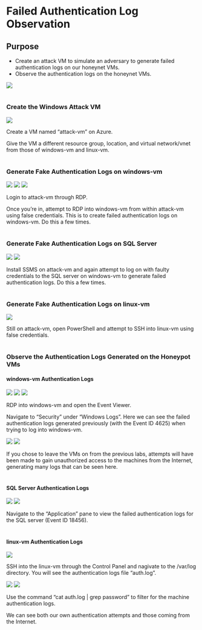 # Failed Authentication Log Observation

<h2>Purpose</h2>

- Create an attack VM to simulate an adversary to generate failed authentication logs on our honeynet VMs.
- Observe the authentication logs on the honeynet VMs.

<img src="https://raw.githubusercontent.com/melisaaaaaaaaa-er/Installing-Microsoft-SQL-Server-Images/main/Lab%20Diagram.png"/>

#
<h3>Create the Windows Attack VM</h3>

<img src="https://raw.githubusercontent.com/melisaaaaaaaaa-er/Failed-Authentication-Log-Observation-Images/main/1.png"/>

Create a VM named “attack-vm” on Azure.

Give the VM a different resource group, location, and virtual network/vnet from those of windows-vm and linux-vm.

#
<h3>Generate Fake Authentication Logs on windows-vm</h3>
<img src="https://raw.githubusercontent.com/melisaaaaaaaaa-er/Failed-Authentication-Log-Observation-Images/main/2.png"/>

<img src="https://raw.githubusercontent.com/melisaaaaaaaaa-er/Failed-Authentication-Log-Observation-Images/main/3.png"/>

<img src="https://raw.githubusercontent.com/melisaaaaaaaaa-er/Failed-Authentication-Log-Observation-Images/main/4.png"/>

Login to attack-vm through RDP.

Once you’re in, attempt to RDP into windows-vm from within attack-vm using false credentials. This is to create failed authentication logs on windows-vm. Do this a few times.

#
<h3>Generate Fake Authentication Logs on SQL Server</h3>

<img src="https://raw.githubusercontent.com/melisaaaaaaaaa-er/Failed-Authentication-Log-Observation-Images/main/5.png"/>

<img src="https://raw.githubusercontent.com/melisaaaaaaaaa-er/Failed-Authentication-Log-Observation-Images/main/6.png"/>

Install SSMS on attack-vm and again attempt to log on with faulty credentials to the SQL server on windows-vm to generate failed authentication logs. Do this a few times.

#
<h3>Generate Fake Authentication Logs on linux-vm</h3>

<img src="https://raw.githubusercontent.com/melisaaaaaaaaa-er/Failed-Authentication-Log-Observation-Images/main/7.png"/>

Still on attack-vm, open PowerShell and attempt to SSH into linux-vm using false credentials.

#
<h3>Observe the Authentication Logs Generated on the Honeypot VMs</h3>

<h4>windows-vm Authentication Logs</h4>

<img src="https://raw.githubusercontent.com/melisaaaaaaaaa-er/Failed-Authentication-Log-Observation-Images/main/8.png"/>

<img src="https://raw.githubusercontent.com/melisaaaaaaaaa-er/Failed-Authentication-Log-Observation-Images/main/9.png"/>

<img src="https://raw.githubusercontent.com/melisaaaaaaaaa-er/Failed-Authentication-Log-Observation-Images/main/10.png"/>

RDP into windows-vm and open the Event Viewer.

Navigate to “Security” under “Windows Logs”. Here we can see the failed authentication logs generated previously (with the Event ID 4625) when trying to log into windows-vm.

<img src="https://raw.githubusercontent.com/melisaaaaaaaaa-er/Failed-Authentication-Log-Observation-Images/main/11.png"/>

<img src="https://raw.githubusercontent.com/melisaaaaaaaaa-er/Failed-Authentication-Log-Observation-Images/main/12.png"/>

If you chose to leave the VMs on from the previous labs, attempts will have been made to gain unauthorized access to the machines from the Internet, generating many logs that can be seen here.

#
<h4>SQL Server Authentication Logs</h4>

<img src="https://raw.githubusercontent.com/melisaaaaaaaaa-er/Failed-Authentication-Log-Observation-Images/main/13.png"/>

<img src="https://raw.githubusercontent.com/melisaaaaaaaaa-er/Failed-Authentication-Log-Observation-Images/main/14.png"/>

Navigate to the “Application” pane to view the failed authentication logs for the SQL server (Event ID 18456).

#
<h4>linux-vm Authentication Logs</h4>

<img src="https://raw.githubusercontent.com/melisaaaaaaaaa-er/Failed-Authentication-Log-Observation-Images/main/15.png"/>

SSH into the linux-vm through the Control Panel and nagivate to the /var/log directory. You will see the authentication logs file “auth.log”.

<img src="https://raw.githubusercontent.com/melisaaaaaaaaa-er/Failed-Authentication-Log-Observation-Images/main/16.png"/>

<img src="https://raw.githubusercontent.com/melisaaaaaaaaa-er/Failed-Authentication-Log-Observation-Images/main/17.png"/>

Use the command “cat auth.log | grep password” to filter for the machine authentication logs.

We can see both our own authentication attempts and those coming from the Internet.
